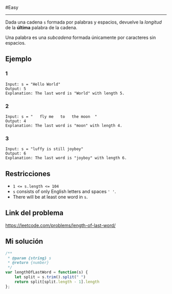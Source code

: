 #Easy 
___
Dada una cadena `s` formada por palabras y espacios, devuelve la _longitud_ de la **última** palabra de la cadena.  
  
Una palabra es una _subcadena_ formada únicamente por caracteres sin espacios.
## Ejemplo
### 1

```
Input: s = "Hello World"
Output: 5
Explanation: The last word is "World" with length 5.
```
### 2

```
Input: s = "   fly me   to   the moon  "
Output: 4
Explanation: The last word is "moon" with length 4.
```
### 3

```
Input: s = "luffy is still joyboy"
Output: 6
Explanation: The last word is "joyboy" with length 6.
```
## Restricciones

- `1 <= s.length <= 104`
- `s` consists of only English letters and spaces `' '`.
- There will be at least one word in `s`.
## Link del problema

https://leetcode.com/problems/length-of-last-word/
## Mi solución

```js
/**
 * @param {string} s
 * @return {number}
 */
var lengthOfLastWord = function(s) {
    let split = s.trim().split(" ")
    return split[split.length - 1].length
};
```
